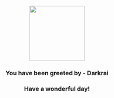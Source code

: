 <p align="center">
    <img src="https://raw.githubusercontent.com/PokeAPI/sprites/master/sprites/pokemon/491.png" width="150" height="150">
</p>
<h3 align="center">You have been greeted by - <b>Darkrai</b></h3>
<h3 align="center">Have a wonderful day!</h3>
